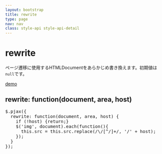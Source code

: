 ```yaml
---
layout: bootstrap
title: rewrite
type: page
nav: nav
class: style-api style-api-detail
---
```


# rewrite
ページ遷移に使用するHTMLDocumentをあらかじめ書き換えます。初期値は`null`です。

<a href="demo/area/" target="_blank" class="btn btn-primary" role="button">demo</a>

## rewrite: function(document, area, host)

<pre class="sh brush: js;">
$.pjax({
  rewrite: function(document, area, host) {
    if (!host) {return;}
    $('img', document).each(function(){
      this.src = this.src.replace(/\/[^/]+/, '/' + host);
    });
  }
});
</pre>
